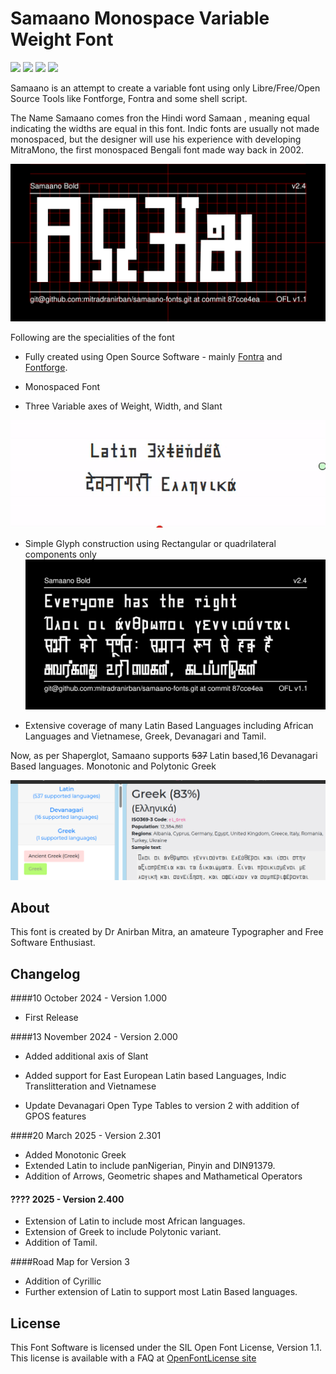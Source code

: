 # Samaano Monospace Variable Weight Font

 
[![][Fontbakery]](https://mitradranirban.github.io/samaano-fonts/fontbakery/fontbakery-report.html)
[![][Universal]](https://mitradranirban.github.io/samaano-fonts/fontbakery/fontbakery-report.html)
[![][Font File]](https://mitradranirban.github.io/samaano-fonts/fontbakery/fontbakery-report.html)
[![][OpenType]](https://mitradranirban.github.io/samaano-fonts/fontbakery/fontbakery-report.html)

[Fontbakery]: https://img.shields.io/endpoint?url=https%3A%2F%2Fraw.githubusercontent.com%2Fmitradranirban%2Fsamaano-fonts%2Fgh-pages%2Fbadges%2Foverall.json
[Universal]: https://img.shields.io/endpoint?url=https%3A%2F%2Fraw.githubusercontent.com%2Fmitradranirban%2Fsamaano-fonts%2Fgh-pages%2Fbadges%2FUniversalProfileChecks.json
[Font File]: https://img.shields.io/endpoint?url=https%3A%2F%2Fraw.githubusercontent.com%2Fmitradranirban%2Fsamaano-fonts%2Fgh-pages%2Fbadges%2FFontFileChecks.json
[Repository]: https://img.shields.io/endpoint?url=https%3A%2F%2Fraw.githubusercontent.com%2Fmitradranirban%2Fsamaano-fonts%2Fgh-pages%2Fbadges%2FRepositoryChecks.json
[OpenType]: https://img.shields.io/endpoint?url=https%3A%2F%2Fraw.githubusercontent.com%2Fmitradranirban%2Fsamaano-fonts%2Fgh-pages%2Fbadges%2FOpenTypeSpecificationChecks.json

Samaano is an attempt to create a variable font using only Libre/Free/Open Source Tools like Fontforge, Fontra and some shell script.
 
The Name Samaano comes fron the Hindi word Samaan , meaning equal indicating the widths are equal in this font.
Indic fonts are usually not made monospaced, but the designer will use his experience with developing MitraMono, the first monospaced Bengali font made way back in 2002.


![Sample Image](documentation/image1.png)

Following are the specialities of the font

* Fully created using Open Source Software - mainly [Fontra](https://fontra.xyz) and [Fontforge](https://github.com/fontforge/fontforge).

* Monospaced Font

* Three Variable axes of Weight, Width, and Slant

![animation](documentation/samaano.gif)


* Simple Glyph construction using Rectangular or quadrilateral components only
![Sample Image2](documentation/image2.png)
 
* Extensive coverage of many Latin Based Languages including African Languages and Vietnamese, Greek, Devanagari and Tamil.

Now, as per Shaperglot, Samaano supports ~~537~~  Latin based,16 Devanagari Based languages.  Monotonic and Polytonic Greek

![shaperglot](documentation/samaano-shaperglot.png)



## About
This font is created by Dr Anirban Mitra, an amateure Typographer and Free Software Enthusiast.
 
## Changelog
 
####10 October 2024 - Version 1.000
 * First Release

####13 November 2024 - Version 2.000
  * Added additional axis of Slant

  * Added support for East European Latin based Languages, Indic Translitteration and Vietnamese

  * Update Devanagari Open  Type Tables to version 2 with addition of GPOS features

####20 March 2025 - Version 2.301
  * Added Monotonic Greek
  * Extended Latin to include panNigerian, Pinyin and DIN91379.
  * Addition of Arrows, Geometric shapes and Mathametical Operators
#### ???? 2025 - Version 2.400
  * Extension of Latin to include most African languages.
  * Extension of Greek to include Polytonic variant.
  *  Addition of Tamil.

####Road Map for Version 3

* Addition of Cyrillic
* Further extension of Latin to support most Latin Based languages.




## License

This Font Software is licensed under the SIL Open Font License, Version 1.1.
This license is available with a FAQ at [OpenFontLicense site](https://openfontlicense.org/)

 
